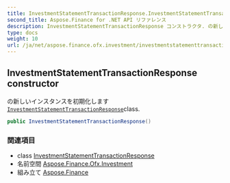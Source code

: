 ```yaml
---
title: InvestmentStatementTransactionResponse.InvestmentStatementTransactionResponse
second_title: Aspose.Finance for .NET API リファレンス
description: InvestmentStatementTransactionResponse コンストラクタ. の新しいインスタンスを初期化しますInvestmentStatementTransactionResponseclass.
type: docs
weight: 10
url: /ja/net/aspose.finance.ofx.investment/investmentstatementtransactionresponse/investmentstatementtransactionresponse/
---
```

## InvestmentStatementTransactionResponse constructor

の新しいインスタンスを初期化します[`InvestmentStatementTransactionResponse`](../)class.

```csharp
public InvestmentStatementTransactionResponse()
```

### 関連項目

* class [InvestmentStatementTransactionResponse](../)
* 名前空間 [Aspose.Finance.Ofx.Investment](../../investmentstatementtransactionresponse/)
* 組み立て [Aspose.Finance](../../../)


